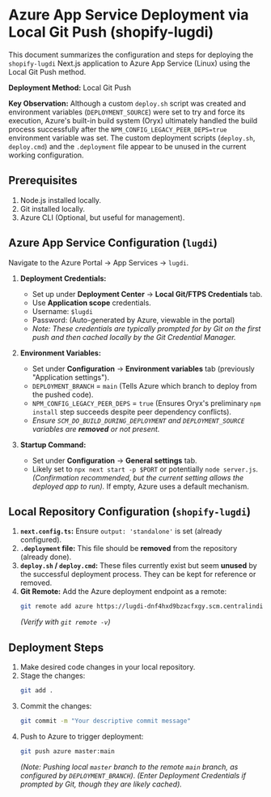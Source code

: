 # Azure App Service Deployment via Local Git Push (shopify-lugdi)

This document summarizes the configuration and steps for deploying the `shopify-lugdi` Next.js application to Azure App Service (Linux) using the Local Git Push method.

**Deployment Method:** Local Git Push

**Key Observation:** Although a custom `deploy.sh` script was created and environment variables (`DEPLOYMENT_SOURCE`) were set to try and force its execution, Azure's built-in build system (Oryx) ultimately handled the build process successfully after the `NPM_CONFIG_LEGACY_PEER_DEPS=true` environment variable was set. The custom deployment scripts (`deploy.sh`, `deploy.cmd`) and the `.deployment` file appear to be unused in the current working configuration.

## Prerequisites

1.  Node.js installed locally.
2.  Git installed locally.
3.  Azure CLI (Optional, but useful for management).

## Azure App Service Configuration (`lugdi`)

Navigate to the Azure Portal -> App Services -> `lugdi`.

1.  **Deployment Credentials:**

    - Set up under **Deployment Center** -> **Local Git/FTPS Credentials** tab.
    - Use **Application scope** credentials.
    - Username: `$lugdi`
    - Password: (Auto-generated by Azure, viewable in the portal)
    - _Note: These credentials are typically prompted for by Git on the first push and then cached locally by the Git Credential Manager._

2.  **Environment Variables:**

    - Set under **Configuration** -> **Environment variables** tab (previously "Application settings").
    - `DEPLOYMENT_BRANCH` = `main` (Tells Azure which branch to deploy from the pushed code).
    - `NPM_CONFIG_LEGACY_PEER_DEPS` = `true` (Ensures Oryx's preliminary `npm install` step succeeds despite peer dependency conflicts).
    - _Ensure `SCM_DO_BUILD_DURING_DEPLOYMENT` and `DEPLOYMENT_SOURCE` variables are **removed** or not present._

3.  **Startup Command:**
    - Set under **Configuration** -> **General settings** tab.
    - Likely set to `npx next start -p $PORT` or potentially `node server.js`. _(Confirmation recommended, but the current setting allows the deployed app to run)._ If empty, Azure uses a default mechanism.

## Local Repository Configuration (`shopify-lugdi`)

1.  **`next.config.ts`:** Ensure `output: 'standalone'` is set (already configured).
2.  **`.deployment` file:** This file should be **removed** from the repository (already done).
3.  **`deploy.sh` / `deploy.cmd`:** These files currently exist but seem **unused** by the successful deployment process. They can be kept for reference or removed.
4.  **Git Remote:** Add the Azure deployment endpoint as a remote:
    ```bash
    git remote add azure https://lugdi-dnf4hxd9bzacfxgy.scm.centralindia-01.azurewebsites.net:443/lugdi.git
    ```
    _(Verify with `git remote -v`)_

## Deployment Steps

1.  Make desired code changes in your local repository.
2.  Stage the changes:
    ```bash
    git add .
    ```
3.  Commit the changes:
    ```bash
    git commit -m "Your descriptive commit message"
    ```
4.  Push to Azure to trigger deployment:
    ```bash
    git push azure master:main
    ```
    _(Note: Pushing local `master` branch to the remote `main` branch, as configured by `DEPLOYMENT_BRANCH`)_.
    _(Enter Deployment Credentials if prompted by Git, though they are likely cached)._

